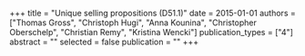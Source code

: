 +++
title = "Unique selling propositions (D51.1)"
date = 2015-01-01
authors = ["Thomas Gross", "Christoph Hugi", "Anna Kounina", "Christopher Oberschelp", "Christian Remy", "Kristina Wencki"]
publication_types = ["4"]
abstract = ""
selected = false
publication = ""
+++

